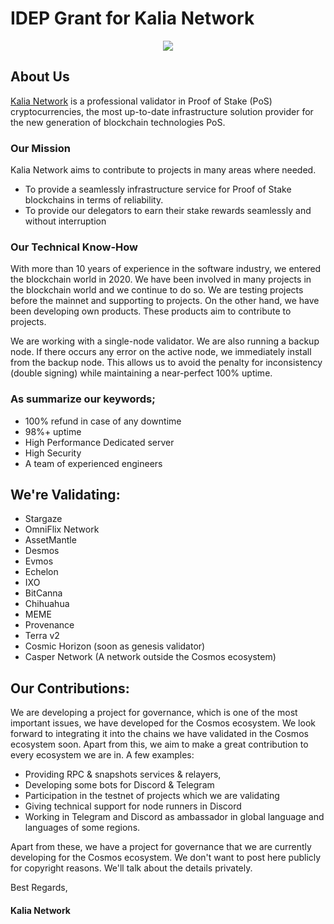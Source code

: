 # IDEP Grant for Kalia Network


<p align="center">
  <img src="https://kalia.network/assets/img/bg/footer-img.jpeg" />
</p>


## About Us
[Kalia Network](https://kalia.network/) is a professional validator in Proof of Stake (PoS) cryptocurrencies, the most up-to-date infrastructure solution provider for the new generation of blockchain technologies PoS.

### Our Mission
Kalia Network aims to contribute to projects in many areas where needed.

- To provide a seamlessly infrastructure service for Proof of Stake blockchains in terms of reliability.
- To provide our delegators to earn their stake rewards seamlessly and without interruption

### Our Technical Know-How
With more than 10 years of experience in the software industry, we entered the blockchain world in 2020. We have been involved in many projects in the blockchain world and we continue to do so. We are testing projects before the mainnet and supporting to projects. On the other hand, we have been developing own products. These products aim to contribute to projects.

We are working with a single-node validator. We are also running a backup node. If there occurs any error on the active node, we immediately install from the backup node. This allows us to avoid the penalty for inconsistency (double signing) while maintaining a near-perfect 100% uptime.

### As summarize our keywords;
- 100% refund in case of any downtime
- 98%+ uptime
- High Performance Dedicated server
- High Security
- A team of experienced engineers

## We're Validating: 
- Stargaze
- OmniFlix Network
- AssetMantle
- Desmos
- Evmos
- Echelon
- IXO
- BitCanna
- Chihuahua 
- MEME
- Provenance 
- Terra v2
- Cosmic Horizon (soon as genesis validator)
- Casper Network (A network outside the Cosmos ecosystem)

## Our Contributions:
We are developing a project for governance, which is one of the most important issues, we have developed for the Cosmos ecosystem. We look forward to integrating it into the chains we have validated in the Cosmos ecosystem soon. Apart from this, we aim to make a great contribution to every ecosystem we are in. A few examples: 

- Providing RPC & snapshots services & relayers,
- Developing some bots for Discord & Telegram
- Participation in the testnet of projects which we are validating
- Giving technical support for node runners in Discord
- Working in Telegram and Discord as ambassador in global language and languages of some regions.

Apart from these, we have a project for governance that we are currently developing for the Cosmos ecosystem. We don't want to post here publicly for copyright reasons. We'll talk about the details privately.

Best Regards,
#### Kalia Network
